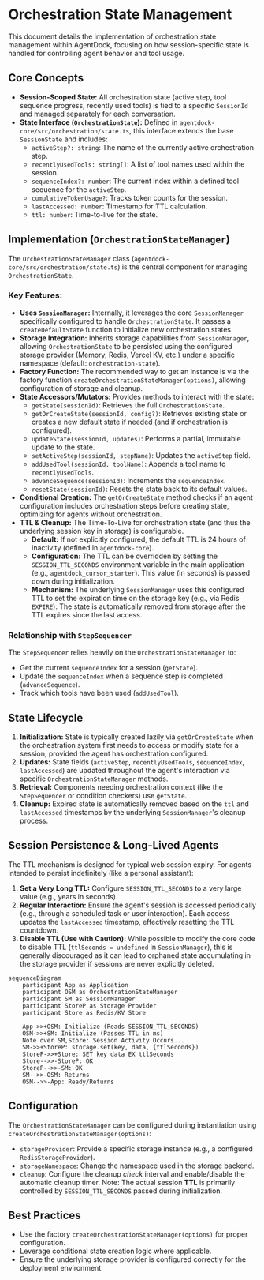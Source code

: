 # Orchestration State Management

This document details the implementation of orchestration state management within AgentDock, focusing on how session-specific state is handled for controlling agent behavior and tool usage.

## Core Concepts

-   **Session-Scoped State:** All orchestration state (active step, tool sequence progress, recently used tools) is tied to a specific `SessionId` and managed separately for each conversation.
-   **State Interface (`OrchestrationState`):** Defined in `agentdock-core/src/orchestration/state.ts`, this interface extends the base `SessionState` and includes:
    -   `activeStep?: string`: The name of the currently active orchestration step.
    -   `recentlyUsedTools: string[]`: A list of tool names used within the session.
    -   `sequenceIndex?: number`: The current index within a defined tool sequence for the `activeStep`.
    -   `cumulativeTokenUsage?`: Tracks token counts for the session.
    -   `lastAccessed: number`: Timestamp for TTL calculation.
    -   `ttl: number`: Time-to-live for the state.

## Implementation (`OrchestrationStateManager`)

The `OrchestrationStateManager` class (`agentdock-core/src/orchestration/state.ts`) is the central component for managing `OrchestrationState`.

### Key Features:

-   **Uses `SessionManager`:** Internally, it leverages the core `SessionManager` specifically configured to handle `OrchestrationState`. It passes a `createDefaultState` function to initialize new orchestration states.
-   **Storage Integration:** Inherits storage capabilities from `SessionManager`, allowing `OrchestrationState` to be persisted using the configured storage provider (Memory, Redis, Vercel KV, etc.) under a specific namespace (default: `orchestration-state`).
-   **Factory Function:** The recommended way to get an instance is via the factory function `createOrchestrationStateManager(options)`, allowing configuration of storage and cleanup.
-   **State Accessors/Mutators:** Provides methods to interact with the state:
    -   `getState(sessionId)`: Retrieves the full `OrchestrationState`.
    -   `getOrCreateState(sessionId, config?)`: Retrieves existing state or creates a new default state if needed (and if orchestration is configured).
    -   `updateState(sessionId, updates)`: Performs a partial, immutable update to the state.
    -   `setActiveStep(sessionId, stepName)`: Updates the `activeStep` field.
    -   `addUsedTool(sessionId, toolName)`: Appends a tool name to `recentlyUsedTools`.
    -   `advanceSequence(sessionId)`: Increments the `sequenceIndex`.
    -   `resetState(sessionId)`: Resets the state back to its default values.
-   **Conditional Creation:** The `getOrCreateState` method checks if an agent configuration includes orchestration steps before creating state, optimizing for agents without orchestration.
-   **TTL & Cleanup:** The Time-To-Live for orchestration state (and thus the underlying session key in storage) is configurable. 
       - **Default:** If not explicitly configured, the default TTL is 24 hours of inactivity (defined in `agentdock-core`).
       - **Configuration:** The TTL can be overridden by setting the `SESSION_TTL_SECONDS` environment variable in the main application (e.g., `agentdock_cursor_starter`). This value (in seconds) is passed down during initialization.
       - **Mechanism:** The underlying `SessionManager` uses this configured TTL to set the expiration time on the storage key (e.g., via Redis `EXPIRE`). The state is automatically removed from storage after the TTL expires since the last access.

### Relationship with `StepSequencer`

The `StepSequencer` relies heavily on the `OrchestrationStateManager` to:
-   Get the current `sequenceIndex` for a session (`getState`).
-   Update the `sequenceIndex` when a sequence step is completed (`advanceSequence`).
-   Track which tools have been used (`addUsedTool`).

## State Lifecycle

1.  **Initialization:** State is typically created lazily via `getOrCreateState` when the orchestration system first needs to access or modify state for a session, provided the agent has orchestration configured.
2.  **Updates:** State fields (`activeStep`, `recentlyUsedTools`, `sequenceIndex`, `lastAccessed`) are updated throughout the agent's interaction via specific `OrchestrationStateManager` methods.
3.  **Retrieval:** Components needing orchestration context (like the `StepSequencer` or condition checkers) use `getState`.
4.  **Cleanup:** Expired state is automatically removed based on the `ttl` and `lastAccessed` timestamps by the underlying `SessionManager`'s cleanup process.

## Session Persistence & Long-Lived Agents

The TTL mechanism is designed for typical web session expiry. For agents intended to persist indefinitely (like a personal assistant):

1.  **Set a Very Long TTL:** Configure `SESSION_TTL_SECONDS` to a very large value (e.g., years in seconds).
2.  **Regular Interaction:** Ensure the agent's session is accessed periodically (e.g., through a scheduled task or user interaction). Each access updates the `lastAccessed` timestamp, effectively resetting the TTL countdown.
3.  **Disable TTL (Use with Caution):** While possible to modify the core code to disable TTL (`ttlSeconds = undefined` in `SessionManager`), this is generally discouraged as it can lead to orphaned state accumulating in the storage provider if sessions are never explicitly deleted.

```mermaid
sequenceDiagram
    participant App as Application
    participant OSM as OrchestrationStateManager
    participant SM as SessionManager
    participant StoreP as Storage Provider
    participant Store as Redis/KV Store

    App->>+OSM: Initialize (Reads SESSION_TTL_SECONDS)
    OSM->>+SM: Initialize (Passes TTL in ms)
    Note over SM,Store: Session Activity Occurs...
    SM->>+StoreP: storage.set(key, data, {ttlSeconds})
    StoreP->>+Store: SET key data EX ttlSeconds
    Store-->>-StoreP: OK
    StoreP-->>-SM: OK
    SM-->>-OSM: Returns
    OSM-->>-App: Ready/Returns
```

## Configuration

The `OrchestrationStateManager` can be configured during instantiation using `createOrchestrationStateManager(options)`:

-   `storageProvider`: Provide a specific storage instance (e.g., a configured `RedisStorageProvider`).
-   `storageNamespace`: Change the namespace used in the storage backend.
-   `cleanup`: Configure the cleanup *check* interval and enable/disable the automatic cleanup timer. Note: The actual session **TTL** is primarily controlled by `SESSION_TTL_SECONDS` passed during initialization.

## Best Practices

-   Use the factory `createOrchestrationStateManager(options)` for proper configuration.
-   Leverage conditional state creation logic where applicable.
-   Ensure the underlying storage provider is configured correctly for the deployment environment. 